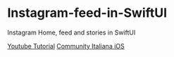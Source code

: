 # Instagram-feed-in-SwiftUI
Instagram Home, feed and stories in SwiftUI

[Youtube Tutorial](https://youtu.be/O7ymQ1O3QhY)
[Community Italiana iOS](https://www.xcoding.it/community)

